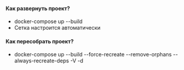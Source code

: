 #### Как развернуть проект?
- docker-compose up --build
- Сетка настроится автоматически
#### Как пересобрать проект?
- docker-compose up --build --force-recreate --remove-orphans --always-recreate-deps -V -d
